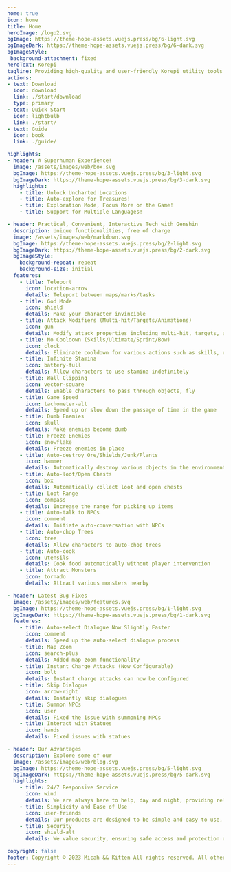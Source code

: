 ```yaml
---
home: true
icon: home
title: Home
heroImage: /logo2.svg
bgImage: https://theme-hope-assets.vuejs.press/bg/6-light.svg
bgImageDark: https://theme-hope-assets.vuejs.press/bg/6-dark.svg
bgImageStyle:
 background-attachment: fixed
heroText: Korepi
tagline: Providing high-quality and user-friendly Korepi utility tools!
actions:
- text: Download
  icon: download
  link: ./start/download
  type: primary
- text: Quick Start
  icon: lightbulb
  link: ./start/
- text: Guide
  icon: book
  link: ./guide/

highlights:
- header: A Superhuman Experience!
  image: /assets/images/web/box.svg
  bgImage: https://theme-hope-assets.vuejs.press/bg/3-light.svg
  bgImageDark: https://theme-hope-assets.vuejs.press/bg/3-dark.svg
  highlights:
    - title: Unlock Uncharted Locations
    - title: Auto-explore for Treasures!
    - title: Exploration Mode, Focus More on the Game!
    - title: Support for Multiple Languages!

- header: Practical, Convenient, Interactive Tech with Genshin
  description: Unique functionalities, free of charge
  image: /assets/images/web/markdown.svg
  bgImage: https://theme-hope-assets.vuejs.press/bg/2-light.svg
  bgImageDark: https://theme-hope-assets.vuejs.press/bg/2-dark.svg
  bgImageStyle:
    background-repeat: repeat
    background-size: initial
  features:
    - title: Teleport
      icon: location-arrow
      details: Teleport between maps/marks/tasks
    - title: God Mode
      icon: shield
      details: Make your character invincible
    - title: Attack Modifiers (Multi-hit/Targets/Animations)
      icon: gun
      details: Modify attack properties including multi-hit, targets, and animations
    - title: No Cooldown (Skills/Ultimate/Sprint/Bow)
      icon: clock
      details: Eliminate cooldown for various actions such as skills, ultimate, sprint, and bow
    - title: Infinite Stamina
      icon: battery-full
      details: Allow characters to use stamina indefinitely
    - title: Wall Clipping
      icon: vector-square
      details: Enable characters to pass through objects, fly
    - title: Game Speed
      icon: tachometer-alt
      details: Speed up or slow down the passage of time in the game
    - title: Dumb Enemies
      icon: skull
      details: Make enemies become dumb
    - title: Freeze Enemies
      icon: snowflake
      details: Freeze enemies in place
    - title: Auto-destroy Ore/Shields/Junk/Plants
      icon: hammer
      details: Automatically destroy various objects in the environment
    - title: Auto-loot/Open Chests
      icon: box
      details: Automatically collect loot and open chests
    - title: Loot Range
      icon: compass
      details: Increase the range for picking up items
    - title: Auto-talk to NPCs
      icon: comment
      details: Initiate auto-conversation with NPCs
    - title: Auto-chop Trees
      icon: tree
      details: Allow characters to auto-chop trees
    - title: Auto-cook
      icon: utensils
      details: Cook food automatically without player intervention
    - title: Attract Monsters
      icon: tornado
      details: Attract various monsters nearby

- header: Latest Bug Fixes
  image: /assets/images/web/features.svg
  bgImage: https://theme-hope-assets.vuejs.press/bg/1-light.svg
  bgImageDark: https://theme-hope-assets.vuejs.press/bg/1-dark.svg
  features:
    - title: Auto-select Dialogue Now Slightly Faster
      icon: comment
      details: Speed up the auto-select dialogue process
    - title: Map Zoom
      icon: search-plus
      details: Added map zoom functionality
    - title: Instant Charge Attacks (Now Configurable)
      icon: bolt
      details: Instant charge attacks can now be configured
    - title: Skip Dialogue
      icon: arrow-right
      details: Instantly skip dialogues
    - title: Summon NPCs
      icon: user
      details: Fixed the issue with summoning NPCs
    - title: Interact with Statues
      icon: hands
      details: Fixed issues with statues

- header: Our Advantages
  description: Explore some of our
  image: /assets/images/web/blog.svg
  bgImage: https://theme-hope-assets.vuejs.press/bg/5-light.svg
  bgImageDark: https://theme-hope-assets.vuejs.press/bg/5-dark.svg
  highlights:
    - title: 24/7 Responsive Service
      icon: wind
      details: We are always here to help, day and night, providing reliable 24/7 service.
    - title: Simplicity and Ease of Use
      icon: user-friends
      details: Our products are designed to be simple and easy to use, ensuring a user-friendly and comfortable experience.
    - title: Security
      icon: shield-alt
      details: We value security, ensuring safe access and protection of your data.

copyright: false
footer: Copyright © 2023 Micah && Kitten All rights reserved. All other trademarks, screenshots, logos, and copyrights are the property of their respective owners.
---
```

